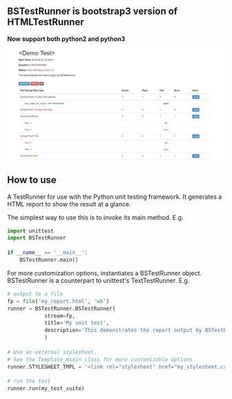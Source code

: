 ## BSTestRunner is bootstrap3 version of HTMLTestRunner

**Now support both python2 and python3**

![report](report.png)

## How to use

A TestRunner for use with the Python unit testing framework. It generates a HTML report to show the result at a glance.

The simplest way to use this is to invoke its main method. E.g.

```python
import unittest
import BSTestRunner

if __name__ == '__main__':
    BSTestRunner.main()
```


For more customization options, instantiates a BSTestRunner object.
BSTestRunner is a counterpart to unittest's TextTestRunner. E.g.

```python
# output to a file
fp = file('my_report.html', 'wb')
runner = BSTestRunner.BSTestRunner(
            stream=fp,
            title='My unit test',
            description='This demonstrates the report output by BSTestRunner.'
            )

# Use an external stylesheet.
# See the Template_mixin class for more customizable options
runner.STYLESHEET_TMPL = '<link rel="stylesheet" href="my_stylesheet.css" type="text/css">'

# run the test
runner.run(my_test_suite)
```
